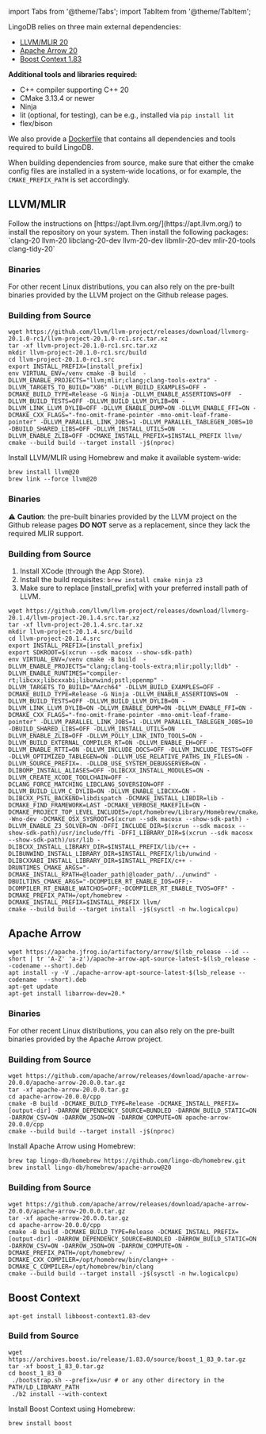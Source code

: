 import Tabs from '@theme/Tabs';
import TabItem from '@theme/TabItem';

LingoDB relies on three main external dependencies:
* [LLVM/MLIR 20](https://github.com/llvm/llvm-project)
* [Apache Arrow 20](https://arrow.apache.org/release/20.0.0.html)
* [Boost Context 1.83](https://www.boost.org/doc/libs/1_83_0/libs/context/doc/html/index.html)

**Additional tools and libraries required:**
* C++ compiler supporting C++ 20
* CMake 3.13.4 or newer
* Ninja
* lit (optional, for testing), can be e.g., installed via `pip install lit`
* flex/bison

We also provide a [Dockerfile](https://github.com/lingo-db/lingo-db/pkgs/container/lingodb-dev) that contains all dependencies and tools required to build LingoDB.

When building dependencies from source, make sure that either the cmake config files are installed in a system-wide locations, or for example, the `CMAKE_PREFIX_PATH` is set accordingly.

## LLVM/MLIR

<Tabs groupId="os-tabs">
<TabItem value="linux" label="Ubuntu/Linux">
Follow the instructions on [https://apt.llvm.org/](https://apt.llvm.org/) to install the repository on your system.
Then install the following packages: `clang-20 llvm-20 libclang-20-dev llvm-20-dev libmlir-20-dev mlir-20-tools clang-tidy-20`

### Binaries
For other recent Linux distributions, you can also rely on the pre-built binaries provided by the LLVM project on the Github release pages.

### Building from Source

```shell
wget https://github.com/llvm/llvm-project/releases/download/llvmorg-20.1.0-rc1/llvm-project-20.1.0-rc1.src.tar.xz
tar -xf llvm-project-20.1.0-rc1.src.tar.xz
mkdir llvm-project-20.1.0-rc1.src/build
cd llvm-project-20.1.0-rc1.src
export INSTALL_PREFIX=[install_prefix]
env VIRTUAL_ENV=/venv cmake -B build  -DLLVM_ENABLE_PROJECTS="llvm;mlir;clang;clang-tools-extra" -DLLVM_TARGETS_TO_BUILD="X86" -DLLVM_BUILD_EXAMPLES=OFF -DCMAKE_BUILD_TYPE=Release -G Ninja -DLLVM_ENABLE_ASSERTIONS=OFF  -DLLVM_BUILD_TESTS=OFF -DLLVM_BUILD_LLVM_DYLIB=ON -DLLVM_LINK_LLVM_DYLIB=OFF -DLLVM_ENABLE_DUMP=ON -DLLVM_ENABLE_FFI=ON -DCMAKE_CXX_FLAGS="-fno-omit-frame-pointer -mno-omit-leaf-frame-pointer" -DLLVM_PARALLEL_LINK_JOBS=1 -DLLVM_PARALLEL_TABLEGEN_JOBS=10 -DBUILD_SHARED_LIBS=OFF -DLLVM_INSTALL_UTILS=ON  -DLLVM_ENABLE_ZLIB=OFF -DCMAKE_INSTALL_PREFIX=$INSTALL_PREFIX llvm/
cmake --build build --target install -j$(nproc)
```

</TabItem>
<TabItem value="macos" label="MacOS">
Install LLVM/MLIR using Homebrew and make it available system-wide:

```shell
brew install llvm@20
brew link --force llvm@20
```

### Binaries
⚠️ **Caution**: the pre-built binaries provided by the LLVM project on the Github release pages **DO NOT** serve as a replacement, since they lack the required MLIR support.

### Building from Source

1. Install XCode (through the App Store).
2. Install the build requisites: `brew install cmake ninja z3`
2. Make sure to replace [install_prefix] with your preferred install path of LLVM.
```shell
wget https://github.com/llvm/llvm-project/releases/download/llvmorg-20.1.4/llvm-project-20.1.4.src.tar.xz
tar -xf llvm-project-20.1.4.src.tar.xz
mkdir llvm-project-20.1.4.src/build
cd llvm-project-20.1.4.src
export INSTALL_PREFIX=[install_prefix]
export SDKROOT=$(xcrun --sdk macosx --show-sdk-path)
env VIRTUAL_ENV=/venv cmake -B build  -DLLVM_ENABLE_PROJECTS="clang;clang-tools-extra;mlir;polly;lldb" -DLLVM_ENABLE_RUNTIMES="compiler-rt;libcxx;libcxxabi;libunwind;pstl;openmp" -DLLVM_TARGETS_TO_BUILD="AArch64" -DLLVM_BUILD_EXAMPLES=OFF -DCMAKE_BUILD_TYPE=Release -G Ninja -DLLVM_ENABLE_ASSERTIONS=ON  -DLLVM_BUILD_TESTS=OFF -DLLVM_BUILD_LLVM_DYLIB=ON -DLLVM_LINK_LLVM_DYLIB=ON -DLLVM_ENABLE_DUMP=ON -DLLVM_ENABLE_FFI=ON -DCMAKE_CXX_FLAGS="-fno-omit-frame-pointer -mno-omit-leaf-frame-pointer" -DLLVM_PARALLEL_LINK_JOBS=1 -DLLVM_PARALLEL_TABLEGEN_JOBS=10 -DBUILD_SHARED_LIBS=OFF -DLLVM_INSTALL_UTILS=ON  -DLLVM_ENABLE_ZLIB=OFF -DLLVM_POLLY_LINK_INTO_TOOLS=ON -DLLVM_BUILD_EXTERNAL_COMPILER_RT=ON -DLLVM_ENABLE_EH=OFF -DLLVM_ENABLE_RTTI=ON -DLLVM_INCLUDE_DOCS=OFF -DLLVM_INCLUDE_TESTS=OFF -DLLVM_OPTIMIZED_TABLEGEN=ON -DLLVM_USE_RELATIVE_PATHS_IN_FILES=ON -DLLVM_SOURCE_PREFIX=. -DLLDB_USE_SYSTEM_DEBUGSERVER=ON -DLIBOMP_INSTALL_ALIASES=OFF -DLIBCXX_INSTALL_MODULES=ON -DLLVM_CREATE_XCODE_TOOLCHAIN=OFF -DCLANG_FORCE_MATCHING_LIBCLANG_SOVERSION=OFF -DLLVM_BUILD_LLVM_C_DYLIB=ON -DLLVM_ENABLE_LIBCXX=ON -DLIBCXX_PSTL_BACKEND=libdispatch -DCMAKE_INSTALL_LIBDIR=lib -DCMAKE_FIND_FRAMEWORK=LAST -DCMAKE_VERBOSE_MAKEFILE=ON -DCMAKE_PROJECT_TOP_LEVEL_INCLUDES=/opt/homebrew/Library/Homebrew/cmake/trap_fetchcontent_provider.cmake -Wno-dev -DCMAKE_OSX_SYSROOT=$(xcrun --sdk macosx --show-sdk-path) -DLLVM_ENABLE_Z3_SOLVER=ON -DFFI_INCLUDE_DIR=$(xcrun --sdk macosx --show-sdk-path)/usr/include/ffi -DFFI_LIBRARY_DIR=$(xcrun --sdk macosx --show-sdk-path)/usr/lib -DLIBCXX_INSTALL_LIBRARY_DIR=$INSTALL_PREFIX/lib/c++ -DLIBUNWIND_INSTALL_LIBRARY_DIR=$INSTALL_PREFIX/lib/unwind -DLIBCXXABI_INSTALL_LIBRARY_DIR=$INSTALL_PREFIX/c++ -DRUNTIMES_CMAKE_ARGS="-DCMAKE_INSTALL_RPATH=@loader_path|@loader_path/../unwind" -DBUILTINS_CMAKE_ARGS="-DCOMPILER_RT_ENABLE_IOS=OFF;-DCOMPILER_RT_ENABLE_WATCHOS=OFF;-DCOMPILER_RT_ENABLE_TVOS=OFF" -DCMAKE_PREFIX_PATH=/opt/homebrew -DCMAKE_INSTALL_PREFIX=$INSTALL_PREFIX llvm/
cmake --build build --target install -j$(sysctl -n hw.logicalcpu)
```
</TabItem>
</Tabs>

## Apache Arrow

<Tabs groupId="os-tabs">
<TabItem value="linux" label="Ubuntu/Linux">

```shell
wget https://apache.jfrog.io/artifactory/arrow/$(lsb_release --id --short | tr 'A-Z' 'a-z')/apache-arrow-apt-source-latest-$(lsb_release --codename --short).deb
apt install -y -V ./apache-arrow-apt-source-latest-$(lsb_release --codename  --short).deb
apt-get update
apt-get install libarrow-dev=20.*
```

### Binaries
For other recent Linux distributions, you can also rely on the pre-built binaries provided by the Apache Arrow project.

### Building from Source

```shell
wget https://github.com/apache/arrow/releases/download/apache-arrow-20.0.0/apache-arrow-20.0.0.tar.gz
tar -xf apache-arrow-20.0.0.tar.gz
cd apache-arrow-20.0.0/cpp
cmake -B build -DCMAKE_BUILD_TYPE=Release -DCMAKE_INSTALL_PREFIX=[output-dir] -DARROW_DEPENDENCY_SOURCE=BUNDLED -DARROW_BUILD_STATIC=ON -DARROW_CSV=ON -DARROW_JSON=ON -DARROW_COMPUTE=ON apache-arrow-20.0.0/cpp
cmake --build build --target install -j$(nproc)
```

</TabItem>
<TabItem value="macos" label="MacOS">

Install Apache Arrow using Homebrew:

```shell
brew tap lingo-db/homebrew https://github.com/lingo-db/homebrew.git
brew install lingo-db/homebrew/apache-arrow@20
```

### Building from Source

```shell
wget https://github.com/apache/arrow/releases/download/apache-arrow-20.0.0/apache-arrow-20.0.0.tar.gz
tar -xf apache-arrow-20.0.0.tar.gz
cd apache-arrow-20.0.0/cpp
cmake -B build -DCMAKE_BUILD_TYPE=Release -DCMAKE_INSTALL_PREFIX=[output-dir] -DARROW_DEPENDENCY_SOURCE=BUNDLED -DARROW_BUILD_STATIC=ON -DARROW_CSV=ON -DARROW_JSON=ON -DARROW_COMPUTE=ON -DCMAKE_PREFIX_PATH=/opt/homebrew/ -DCMAKE_CXX_COMPILER=/opt/homebrew/bin/clang++ -DCMAKE_C_COMPILER=/opt/homebrew/bin/clang
cmake --build build --target install -j$(sysctl -n hw.logicalcpu)
```

</TabItem>
</Tabs>

## Boost Context

<Tabs groupId="os-tabs">
<TabItem value="linux" label="Ubuntu/Linux">

```shell
apt-get install libboost-context1.83-dev
```

### Build from Source
```shell
wget https://archives.boost.io/release/1.83.0/source/boost_1_83_0.tar.gz
tar -xf boost_1_83_0.tar.gz
cd boost_1_83_0
 ./bootstrap.sh --prefix=/usr # or any other directory in the PATH/LD_LIBRARY_PATH
 ./b2 install --with-context
```

</TabItem>
<TabItem value="macos" label="MacOS">

Install Boost Context using Homebrew:

```shell
brew install boost
```

</TabItem>
</Tabs>
